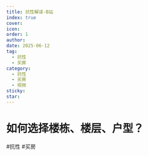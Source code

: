 ```yaml
---
title: 抗性解读-B站
index: true
cover: 
icon: 
order: 1
author: 
date: 2025-06-12
tag:
  - 抗性
  - 买房
category:
  - 抗性
  - 买房
  - 视频
sticky: 
star: 
---
```


# 如何选择楼栋、楼层、户型？

<BiliBili bvid="BV12z5VzPE3P" title="如何选择楼栋、楼层、户型" />

#抗性 #买房

